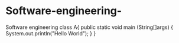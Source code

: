 # Software-engineering-
Software engineering 
class A{
public static void main (String[]args)
{
System.out.println("Hello World"); 
}
}
